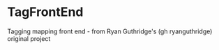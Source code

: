 # TagFrontEnd
Tagging mapping front end - from Ryan Guthridge's (gh ryanguthridge) original project

